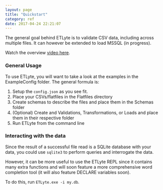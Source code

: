 ```yaml
---
layout: page
title: "Quickstart"
category: ref
date: 2017-04-24 22:21:07
---
```


The general goal behind ETLyte is to validate CSV data, including across multiple files.  It can however
be extended to load MSSQL (in progress).

Watch the overview [video here](https://www.youtube.com/watch?v=jsrXv0dwnLI).

### General Usage
To use ETLyte, you will want to take a look at the examples in the ExampleConfig folder.  The general formula is:

1. Setup the `config.json` as you see fit.
2. Place your CSVs/flatfiles in the Flatfiles directory
3. Create schemas to describe the files and place them in the Schemas folder
4. (Optional) Create and Validations, Transformations, or Loads and place them in their respective folder
5. Run ETLyte from the command line

### Interacting with the data
Since the result of a successful file read is a SQLite database with your data, you could use `sqlite3` to
perform queries and interrogate the data.

However, it can be more useful to use the ETLyte REPL since it contains many extra functions and will
soon feature a more comprehensive word completion tool (it will also feature DECLARE variables soon).

To do this, run `ETLyte.exe -i my.db`.
